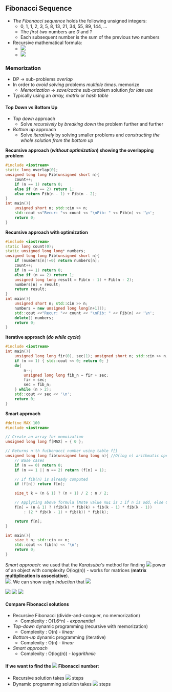 ## Fibonacci Sequence
- *The Fibonacci sequence* holds the following unsigned integers:
  - 0, 1, 1, 2, 3, 5, 8, 13, 21, 34, 55, 89, 144, ...
  - The *first two* numbers are *0* and *1*
  - Each subsequent number is the sum of the previous two numbers
- Recursive mathematical formula:
  - <img src="https://latex.codecogs.com/svg.latex?\Large&space;f_0=0,{\;}f_1=1">
  - <img src="https://latex.codecogs.com/svg.latex?\Large&space;f_n=f_{n-1}+f_{n-2}">
  
### Memorization
- DP -> sub-problems *overlap*
- In order to *avoid solving* problems *multiple times*. memorize
  - *Memorization* -> *save/cache* sub-problem solution *for late use*
- Typically using an *array, matrix* or *hash table*

#### Top Down vs Bottom Up
- *Top down* approach
  - Solve *recursively* by *breaking down* the problem further and further
- *Bottom up* approach
  - Solve *iteratively* by solving smaller problems and *constructing the whole solution from the bottom up*
  
**Recursive approach (*without optimization*) showing the overlapping problem**

```cpp
#include <iostream>
static long overlap(0);
unsigned long long Fib(unsigned short n){
	count++;
	if (n == 1) return 0;
	else if (n == 2) return 1;
	else return Fib(n - 1) + Fib(n - 2);
}
int main(){
	unsigned short n; std::cin >> n;
	std::cout <<"Recur: "<< count << "\nFib: " << Fib(n) << '\n';
	return 0;
}
```

**Recursive approach with optimization**

```cpp
#include <iostream>
static long count(0);
static unsigned long long* numbers;
unsigned long long Fib(unsigned short n){
	if (numbers[n]!=0) return numbers[n];
	count++;
	if (n == 1) return 0;
	else if (n == 2) return 1;
	unsigned long long result = Fib(n - 1) + Fib(n - 2);
	numbers[n] = result;
	return result;
}
int main(){
	unsigned short n; std::cin >> n;
	numbers = new unsigned long long[n+1]();
	std::cout <<"Recur: "<< count << "\nFib: " << Fib(n) << '\n';
	delete[] numbers;
	return 0;
}
```
**Iterative approach (*do while cycle*)**

```cpp
#include <iostream>
int main(){
	unsigned long long fir(0), sec(1); unsigned short n; std::cin >> n;
	if (n == 1) { std::cout << 0; return 0; }
	do{
		n--;
		unsigned long long fib_n = fir + sec;
		fir = sec;
		sec = fib_n;
	} while (n > 2);
	std::cout << sec << '\n';
	return 0;
}
```
**Smart approach**
```cpp
#define MAX 100
#include <iostream> 

// Create an array for memoization 
unsigned long long f[MAX] = { 0 };

// Returns n'th fuibonacci number using table f[] 
unsigned long long fib(unsigned long long n){ //O(log n) arithmatic operations 
	// Base cases 
	if (n == 0) return 0;
	if (n == 1 || n == 2) return (f[n] = 1);

	// If fib(n) is already computed 
	if (f[n]) return f[n];

	size_t k = (n & 1) ? (n + 1) / 2 : n / 2;

	// Applyting above formula [Note value n&1 is 1 if n is odd, else 0] .
	f[n] = (n & 1) ? (fib(k) * fib(k) + fib(k - 1) * fib(k - 1))
		: (2 * fib(k - 1) + fib(k)) * fib(k);

	return f[n];
}

int main(){
	size_t n; std::cin >> n;
	std::cout << fib(n) << '\n';
	return 0;
}
```
*Smart approach*: we used that the *Karatsuba's* method for finding <img src="https://latex.codecogs.com/svg.latex?\Large&space;k-th"> power of an object with complexity O(log(n)) - works for matrices (**matrix multiplication is associative**).<br>
<img src="https://latex.codecogs.com/svg.latex?\Large&space;\bigg(\begin{matrix}1&1\\1&0\end{matrix}\bigg)=\bigg(\begin{matrix}f_2&f_1\\f_1&f_0\end{matrix}\bigg)">. We can show usign *induction* that <img src="https://latex.codecogs.com/svg.latex?\Large&space;f_n=\bigg(\begin{matrix}1&1\\1&0\end{matrix}\bigg)^{(n-1)}">

<img src="https://latex.codecogs.com/svg.latex?\Large&space;f_3=\bigg(\begin{matrix}1&1\\1&0\end{matrix}\bigg)^{(2)}=\bigg(\begin{matrix}1&1\\1&0\end{matrix}\bigg)\bigg(\begin{matrix}1&1\\1&0\end{matrix}\bigg)=\bigg(\begin{matrix}1+1&1+0\\1+0&1+0\end{matrix}\bigg)=\bigg(\begin{matrix}2&1\\1&1\end{matrix}\bigg)=\bigg(\begin{matrix}f_3&f_2\\f_2&f_1\end{matrix}\bigg)">

<img src="https://latex.codecogs.com/svg.latex?\Large&space;f_4=\bigg(\begin{matrix}1&1\\1&0\end{matrix}\bigg)^{(3)}=\bigg(\begin{matrix}1&1\\1&0\end{matrix}\bigg)^{(2)}\bigg(\begin{matrix}1&1\\1&0\end{matrix}\bigg)=\bigg(\begin{matrix}2&1\\1&1\end{matrix}\bigg)\bigg(\begin{matrix}1&1\\1&0\end{matrix}\bigg)=\bigg(\begin{matrix}2+1&2+0\\1+1&1+0\end{matrix}\bigg)=\bigg(\begin{matrix}3&2\\2&1\end{matrix}\bigg)=\bigg(\begin{matrix}f_4&f_3\\f_3&f_2\end{matrix}\bigg)">

<img src="https://latex.codecogs.com/svg.latex?\Large&space;f_{n+1}=\bigg(\begin{pmatrix}f_{n+1}&f_n\\f_n&f_{n-1}\end{pmatrix}\bigg)\bigg(\begin{pmatrix}1&1\\1&0\end{pmatrix}\bigg)=\bigg(\begin{pmatrix}f_{n+1}+f_n&f_{n+1}\\f_n+f_{n-1}&f_n\end{pmatrix}\bigg)=\bigg(\begin{pmatrix}f_{n+2}&f_{n+1}\\f_{n+1}&f_n\end{pmatrix}\bigg)">

#### Compare Fibonacci solutions
- Recursive Fibonacci (divide-and-conquer, no memorization)
  - Complexity : O(1.6^n) - *exponential*
- *Top-down* dynamic programming (recursive with memorization)
  - Complexity : O(n) - *linear*
- *Bottom-up* dynamic programming (iterative)
  - Complexity : O(n) - *linear*
- *Smart approach*
  - Complexity : O(log(n)) - *logarithmic*
  
#### If we want to find the <img src="https://latex.codecogs.com/svg.latex?\Large&space;36^{th}"> Fibonacci number:
- Recursive solution takes <img src="https://latex.codecogs.com/svg.latex?\Large&space;\sim{48{\:}315{\:}633}"> steps
- Dynamic programming solution takes <img src="https://latex.codecogs.com/svg.latex?\Large&space;\sim{36}"> steps
